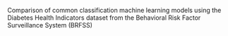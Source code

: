 Comparison of common classification machine learning models using the Diabetes Health Indicators dataset from the Behavioral Risk Factor Surveillance System (BRFSS)
